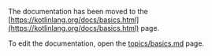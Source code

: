 The documentation has been moved to the [https://kotlinlang.org/docs/basics.html](https://kotlinlang.org/docs/basics.html) page.

To edit the documentation, open the [topics/basics.md](topics/basics.md) page.